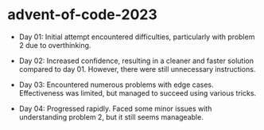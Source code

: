 # advent-of-code-2023

- Day 01: Initial attempt encountered difficulties, particularly with problem 2 due to overthinking.

- Day 02: Increased confidence, resulting in a cleaner and faster solution compared to day 01. However, there were still unnecessary instructions.

- Day 03: Encountered numerous problems with edge cases. Effectiveness was limited, but managed to succeed using various tricks.

- Day 04: Progressed rapidly. Faced some minor issues with understanding problem 2, but it still seems manageable.